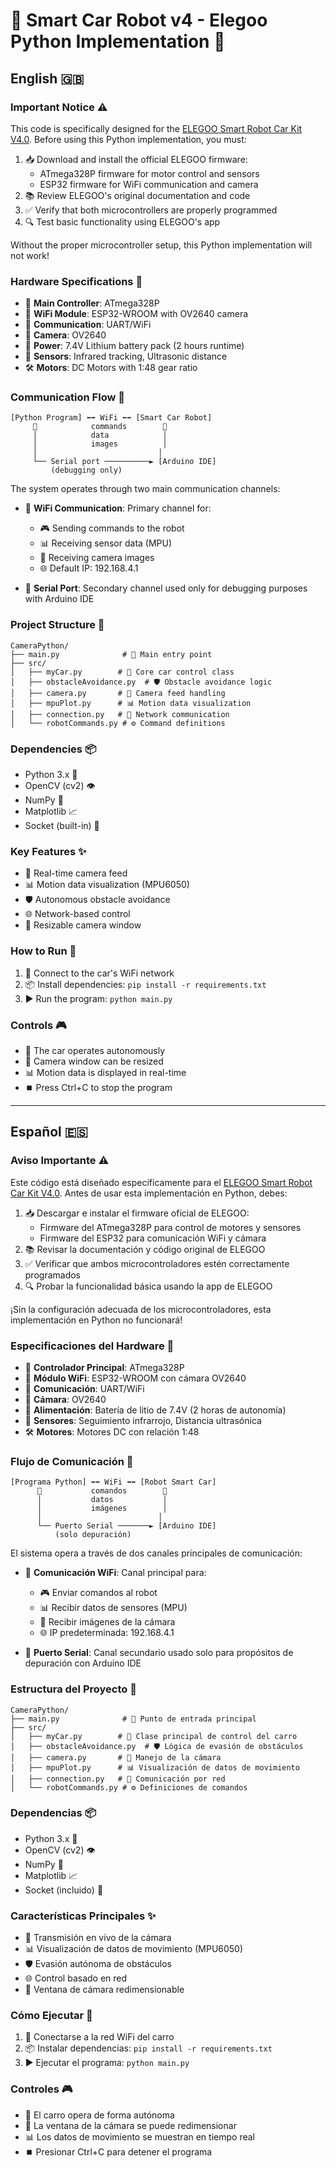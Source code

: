 # 🚗 Smart Car Robot v4 - Elegoo Python Implementation 🤖

## English 🇬🇧

### Important Notice ⚠️
This code is specifically designed for the [ELEGOO Smart Robot Car Kit V4.0](https://eu.elegoo.com/products/elegoo-smart-robot-car-kit-v-4-0). Before using this Python implementation, you must:

1. 📥 Download and install the official ELEGOO firmware:
   - ATmega328P firmware for motor control and sensors
   - ESP32 firmware for WiFi communication and camera
2. 📚 Review ELEGOO's original documentation and code
3. ✅ Verify that both microcontrollers are properly programmed
4. 🔍 Test basic functionality using ELEGOO's app

Without the proper microcontroller setup, this Python implementation will not work!

### Hardware Specifications 🔧
- 🧠 **Main Controller**: ATmega328P
- 📡 **WiFi Module**: ESP32-WROOM with OV2640 camera
- 🔌 **Communication**: UART/WiFi
- 📸 **Camera**: OV2640
- 🔋 **Power**: 7.4V Lithium battery pack (2 hours runtime)
- 🎯 **Sensors**: Infrared tracking, Ultrasonic distance
- 🛠️ **Motors**: DC Motors with 1:48 gear ratio

### Communication Flow 🔄
```
[Python Program] ⬅️➡️ WiFi ⬅️➡️ [Smart Car Robot]
     📱            commands        🤖
     │            data            │
     │            images          │
     │                           │
     └── Serial port ──────────► [Arduino IDE]
         (debugging only)
```

The system operates through two main communication channels:
- 📡 **WiFi Communication**: Primary channel for:
  - 🎮 Sending commands to the robot
  - 📊 Receiving sensor data (MPU)
  - 📸 Receiving camera images
  - 🌐 Default IP: 192.168.4.1

- 🔌 **Serial Port**: Secondary channel used only for debugging purposes with Arduino IDE

### Project Structure 📁
```
CameraPython/
├── main.py              # 🎯 Main entry point
├── src/
│   ├── myCar.py        # 🚙 Core car control class
│   ├── obstacleAvoidance.py  # 🛡️ Obstacle avoidance logic
│   ├── camera.py       # 📸 Camera feed handling
│   ├── mpuPlot.py      # 📊 Motion data visualization
│   ├── connection.py   # 🔌 Network communication
│   └── robotCommands.py # ⚙️ Command definitions
```

### Dependencies 📦
- Python 3.x 🐍
- OpenCV (cv2) 👁️
- NumPy 🔢
- Matplotlib 📈
- Socket (built-in) 🔌

### Key Features ✨
- 📸 Real-time camera feed
- 📊 Motion data visualization (MPU6050)
- 🛡️ Autonomous obstacle avoidance
- 🌐 Network-based control
- 🔄 Resizable camera window

### How to Run 🚀
1. 🔌 Connect to the car's WiFi network
2. 📦 Install dependencies: `pip install -r requirements.txt`
3. ▶️ Run the program: `python main.py`

### Controls 🎮
- 🤖 The car operates autonomously
- 🔄 Camera window can be resized
- 📊 Motion data is displayed in real-time
- ⏹️ Press Ctrl+C to stop the program

---

## Español 🇪🇸

### Aviso Importante ⚠️
Este código está diseñado específicamente para el [ELEGOO Smart Robot Car Kit V4.0](https://eu.elegoo.com/products/elegoo-smart-robot-car-kit-v-4-0). Antes de usar esta implementación en Python, debes:

1. 📥 Descargar e instalar el firmware oficial de ELEGOO:
   - Firmware del ATmega328P para control de motores y sensores
   - Firmware del ESP32 para comunicación WiFi y cámara
2. 📚 Revisar la documentación y código original de ELEGOO
3. ✅ Verificar que ambos microcontroladores estén correctamente programados
4. 🔍 Probar la funcionalidad básica usando la app de ELEGOO

¡Sin la configuración adecuada de los microcontroladores, esta implementación en Python no funcionará!

### Especificaciones del Hardware 🔧
- 🧠 **Controlador Principal**: ATmega328P
- 📡 **Módulo WiFi**: ESP32-WROOM con cámara OV2640
- 🔌 **Comunicación**: UART/WiFi
- 📸 **Cámara**: OV2640
- 🔋 **Alimentación**: Batería de litio de 7.4V (2 horas de autonomía)
- 🎯 **Sensores**: Seguimiento infrarrojo, Distancia ultrasónica
- 🛠️ **Motores**: Motores DC con relación 1:48

### Flujo de Comunicación 🔄
```
[Programa Python] ⬅️➡️ WiFi ⬅️➡️ [Robot Smart Car]
      📱           comandos        🤖
      │           datos           │
      │           imágenes        │
      │                          │
      └── Puerto Serial ───────► [Arduino IDE]
          (solo depuración)
```

El sistema opera a través de dos canales principales de comunicación:
- 📡 **Comunicación WiFi**: Canal principal para:
  - 🎮 Enviar comandos al robot
  - 📊 Recibir datos de sensores (MPU)
  - 📸 Recibir imágenes de la cámara
  - 🌐 IP predeterminada: 192.168.4.1

- 🔌 **Puerto Serial**: Canal secundario usado solo para propósitos de depuración con Arduino IDE

### Estructura del Proyecto 📁
```
CameraPython/
├── main.py              # 🎯 Punto de entrada principal
├── src/
│   ├── myCar.py        # 🚙 Clase principal de control del carro
│   ├── obstacleAvoidance.py  # 🛡️ Lógica de evasión de obstáculos
│   ├── camera.py       # 📸 Manejo de la cámara
│   ├── mpuPlot.py      # 📊 Visualización de datos de movimiento
│   ├── connection.py   # 🔌 Comunicación por red
│   └── robotCommands.py # ⚙️ Definiciones de comandos
```

### Dependencias 📦
- Python 3.x 🐍
- OpenCV (cv2) 👁️
- NumPy 🔢
- Matplotlib 📈
- Socket (incluido) 🔌

### Características Principales ✨
- 📸 Transmisión en vivo de la cámara
- 📊 Visualización de datos de movimiento (MPU6050)
- 🛡️ Evasión autónoma de obstáculos
- 🌐 Control basado en red
- 🔄 Ventana de cámara redimensionable

### Cómo Ejecutar 🚀
1. 🔌 Conectarse a la red WiFi del carro
2. 📦 Instalar dependencias: `pip install -r requirements.txt`
3. ▶️ Ejecutar el programa: `python main.py`

### Controles 🎮
- 🤖 El carro opera de forma autónoma
- 🔄 La ventana de la cámara se puede redimensionar
- 📊 Los datos de movimiento se muestran en tiempo real
- ⏹️ Presionar Ctrl+C para detener el programa 